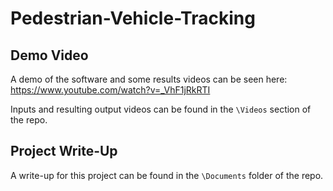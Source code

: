 # Pedestrian-Vehicle-Tracking

## Demo Video
A demo of the software and some results videos can be seen here: https://www.youtube.com/watch?v=_VhF1jRkRTI

Inputs and resulting output videos can be found in the `\Videos` section of the repo.

## Project Write-Up
A write-up for this project can be found in the `\Documents` folder of the repo.
